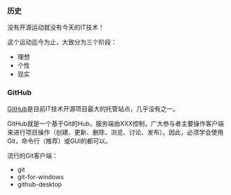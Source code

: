 ### 历史 ###
没有开源运动就没有今天的IT技术！

这个运动迄今为止，大致分为三个阶段：

- 理想
- 个性
- 现实

### GitHub ###
[GitHub](https://github.com/ "github")是目前IT技术开源项目最大的托管站点，几乎没有之一。

GitHub就是一个基于Git的Hub，服务端由XXX控制，广大参与者主要操作客户端来进行项目操作（创建、更新、删除、浏览、讨论、发布）。因此，必须学会使用Git，命令行（推荐）或GUI的都可以。

流行的Git客户端：

- git
- git-for-windows
- github-desktop